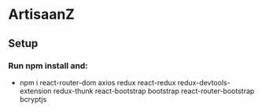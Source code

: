 # ArtisaanZ

## Setup

### Run npm install and:

- npm i react-router-dom axios redux react-redux redux-devtools-extension redux-thunk react-bootstrap bootstrap react-router-bootstrap bcryptjs
